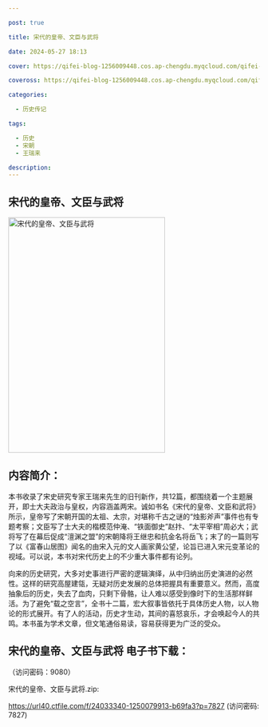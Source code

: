 ```yaml
---

post: true

title: 宋代的皇帝、文臣与武将

date: 2024-05-27 18:13

cover: https://qifei-blog-1256009448.cos.ap-chengdu.myqcloud.com/qifei-blog/65fad1499f345e8d03341154.jpg

coveross: https://qifei-blog-1256009448.cos.ap-chengdu.myqcloud.com/qifei-blog/65fad1499f345e8d03341154.jpg

categories:

  - 历史传记

tags:

  - 历史
  - 宋朝
  - 王瑞来

description:
---
```


## 宋代的皇帝、文臣与武将
<img alt="宋代的皇帝、文臣与武将 " class="aligncenter loading" data-was-processed="true" decoding="async" fetchpriority="high" height="471" src="https://qifei-blog-1256009448.cos.ap-chengdu.myqcloud.com/qifei-blog/65fad1499f345e8d03341154.jpg " style="cursor: zoom-in;" width="314"/>

## 内容简介：

本书收录了宋史研究专家王瑞来先生的旧刊新作，共12篇，都围绕着一个主题展开，即士大夫政治与皇权，内容涵盖两宋。诚如书名《宋代的皇帝、文臣和武将》所示，皇帝写了宋朝开国的太祖、太宗，对堪称千古之谜的“烛影斧声”事件也有专题考察；文臣写了士大夫的楷模范仲淹、“铁面御史”赵抃、“太平宰相”周必大；武将写了在幕后促成“澶渊之盟”的宋朝降将王继忠和抗金名将岳飞；末了的一篇则写了以《富春山居图》闻名的由宋入元的文人画家黄公望，论旨已进入宋元变革论的视域。可以说，本书对宋代历史上的不少重大事件都有论列。

向来的历史研究，大多对史事进行严密的逻辑演绎，从中归纳出历史演进的必然性。这样的研究高屋建瓴，无疑对历史发展的总体把握具有重要意义。然而，高度抽象后的历史，失去了血肉，只剩下骨骼，让人难以感受到像时下的生活那样鲜活。为了避免“载之空言”，全书十二篇，宏大叙事皆依托于具体历史人物，以人物论的形式展开。有了人的活动，历史才生动，其间的喜怒哀乐，才会唤起今人的共鸣。本书虽为学术文章，但文笔通俗易读，容易获得更为广泛的受众。

## 宋代的皇帝、文臣与武将 电子书下载：

 （访问密码：9080）

宋代的皇帝、文臣与武将.zip: 

https://url40.ctfile.com/f/24033340-1250079913-b69fa3?p=7827 (访问密码: 7827)
